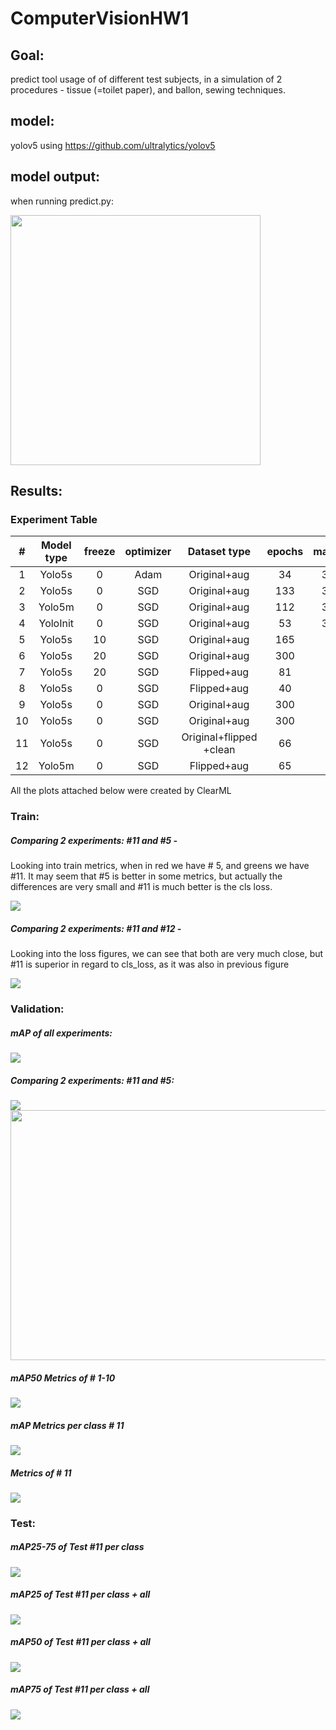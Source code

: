 # ComputerVisionHW1 

## Goal:
predict tool usage of of different test subjects, in a simulation of 2 procedures - tissue (=toilet paper), and ballon, sewing techniques.  

## model:

yolov5 using https://github.com/ultralytics/yolov5

## model output:

when running predict.py:

<img src="https://github.com/ilanit1997/ComputerVisionHW1/blob/master/results%20-%20plots/predict%20output%201.JPG" width="400" height="400">


## Results:
### Experiment Table

| # | Model type   | freeze    |  optimizer | Dataset type | epochs | maxdet | fliplr | Best mAP0.5 | Best precision | Best recall |
| :---: | :---:     | :---:     |  :---:     | :---:       | :---:   | :---: | :---:   | :---:       | :---:         |  :---:      |
| 1 | Yolo5s        | 0         |  Adam    | Original+aug | 34       | 300   | 0.5     | 0.201       | 0.6750        | 0.418       |
| 2 | Yolo5s        | 0         |  SGD    | Original+aug | 133      | 300   | 0.5     | 0.823       | 0.898        | 0.812       |
| 3 | Yolo5m        | 0         |  SGD    | Original+aug | 112      | 300   | 0.5     | 0.84       | 0.883        | 0.803       |
| 4 | YoloInit       | 0         |  SGD    | Original+aug | 53       | 300   | 0.5     | 0.5872       | 0.682        | 0.59       |
| 5 | Yolo5s        | 10        |  SGD    | Original+aug | 165      | 10   | 0.5     | 0.837       | 0.897        | 0.837       |
| 6 | Yolo5s        | 20         |  SGD    | Original+aug | 300      | 10   | 0.5     | 0.768       | 0.871        | 0.782       |
| 7 | Yolo5s        | 20         |  SGD    | Flipped+aug | 81      | 10   | 0.5     | 0.493       | 0.475        | 0.804       |
| 8 | Yolo5s        | 0         |  SGD    | Flipped+aug | 40      | 2   | 0.5     | 0.553       | 0.448        | 0.944       |
| 9 | Yolo5s        | 0         |  SGD    | Original+aug | 300      | 2   | 0.5     | 0.819       | 0.899        | 0.785       |
| 10 | Yolo5s        | 0         |  SGD    | Original+aug | 300      | 10   | 0.5     | 0.553       | 0.572        | 0.944       |
| 11 | Yolo5s        | 0         |  SGD    | Original+flipped +clean | 66      | 2   | 0.0     | 0.971       | 0.948        | 0.958       |
| 12 | Yolo5m        | 0         |  SGD    | Flipped+aug | 65      | 2   | 0.0     | 0.953       | 0.947        | 0.949       |


All the plots attached below were created by ClearML

### Train:

##### Comparing 2 experiments: #11 and #5 - 

Looking into train metrics, when in red we have # 5, and greens we have #11. It may seem that #5 is better in some metrics, but actually the differences are very small and #11 is much better is the cls loss. 

<img src="https://github.com/ilanit1997/ComputerVisionHW1/blob/master/results%20-%20plots/%2311%20VS%20%23%205%20-train%20loss.JPG">


##### Comparing 2 experiments: #11 and #12 -  
Looking into the loss figures, we can see that both are very much close, but #11 is superior in regard to cls_loss, as it was also in previous figure

<img src="https://github.com/ilanit1997/ComputerVisionHW1/blob/master/results%20-%20plots/%2311%20vs%20%2312%20-%20train%20loss.JPG">


### Validation:

##### mAP of all experiments:
<img src="https://github.com/ilanit1997/ComputerVisionHW1/blob/master/results%20-%20plots/%2311%20VS%20%23%205%20-valloss.JPG">


#####  Comparing 2 experiments: #11 and #5:

<img src="https://github.com/ilanit1997/ComputerVisionHW1/blob/master/results%20-%20plots/%2311%20VS%20%23%205%20-valloss.JPG">


<img src="https://github.com/ilanit1997/ComputerVisionHW1/blob/master/results%20-%20plots/%2311%20vs%20%2312%20-%20validation%20loss.JPG" width="700" height="400">


##### mAP50 Metrics of # 1-10

<img src="https://github.com/ilanit1997/ComputerVisionHW1/blob/master/results%20-%20plots/mAP50%20-%20val.png">

##### mAP Metrics per class # 11

<img src="https://github.com/ilanit1997/ComputerVisionHW1/blob/master/results%20-%20plots/mAP%20results%20-%20validation%20%2311.JPG">

##### Metrics of # 11

<img src="https://github.com/ilanit1997/ComputerVisionHW1/blob/master/results%20-%20plots/experimet%2311_val.png">

### Test:

##### mAP25-75 of Test #11 per class
<img src="https://github.com/ilanit1997/ComputerVisionHW1/blob/master/results%20-%20plots/mAP%20results%20-%20test%20%2311.JPG">

##### mAP25 of Test #11 per class + all
<img src="https://github.com/ilanit1997/ComputerVisionHW1/blob/master/results%20-%20plots/mAP25%20results%20-%20test%20%2311.JPG">

##### mAP50 of Test #11 per class + all
<img src="https://github.com/ilanit1997/ComputerVisionHW1/blob/master/results%20-%20plots/mAP50%20results%20-%20test%20%2311.JPG">

##### mAP75 of Test #11 per class + all
<img src="https://github.com/ilanit1997/ComputerVisionHW1/blob/master/results%20-%20plots/mAP75%20results%20-%20test%20%2311.JPG">





